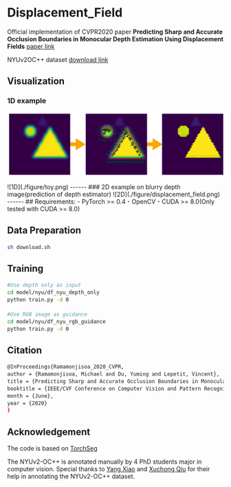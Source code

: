 # Displacement_Field
Official implementation of CVPR2020 paper **Predicting Sharp and Accurate Occlusion Boundaries in Monocular Depth Estimation Using Displacement Fields** [paper link](https://arxiv.org/abs/2002.12730)

NYUv2OC++ dataset [download link](https://drive.google.com/file/d/1Fk8uuH3oJJhyCN-4ffD3mdtCq2l4geJc/view)

## Visualization
### 1D example
<p align="center">
<img src="./figure/toy.png" width="800px" alt="teaser">
</p>
![1D](./figure/toy.png)
------
### 2D example on blurry depth image(prediction of depth estimator)
![2D](./figure/displacement_field.png)
------
## Requirements:
- PyTorch >= 0.4
- OpenCV
- CUDA >= 8.0(Only tested with CUDA >= 8.0)

## Data Preparation
```bash
sh download.sh
```

## Training
```bash
#Use depth only as input
cd model/nyu/df_nyu_depth_only
python train.py -d 0

#Use RGB image as guidance
cd model/nyu/df_nyu_rgb_guidance
python train.py -d 0
```
## Citation
```bash
@InProceedings{Ramamonjisoa_2020_CVPR,
author = {Ramamonjisoa, Michael and Du, Yuming and Lepetit, Vincent},
title = {Predicting Sharp and Accurate Occlusion Boundaries in Monocular Depth Estimation Using Displacement Fields},
booktitle = {IEEE/CVF Conference on Computer Vision and Pattern Recognition (CVPR)},
month = {June},
year = {2020}
}
```

## Acknowledgement
The code is based on [TorchSeg](https://github.com/ycszen/TorchSeg)

The NYUv2-OC++ is annotated manually by 4 PhD students major in computer vision. Special thanks to [Yang Xiao](https://youngxiao13.github.io/) and [Xuchong Qiu](https://imagine-lab.enpc.fr/staff-members/xuchong-qiu/) for their help in annotating the NYUv2-OC++ dataset.
